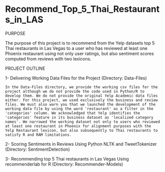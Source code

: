 # Recommend_Top_5_Thai_Restaurants_in_LAS

PURPOSE

The purpose of this project is to recommend from the Yelp datasets top 5 Thai restaurants in Las Vegas to a user who has reviewed at least one Phoenix restaurant using not only user ratings, but also sentiment scores computed from reviews with two lexicons.

PROJECT OUTLINE

1-  Delivering Working Data Files for the Project (Directory: Data-Files)

    In the Data-Files directory, we provide the working csv files for the project although we do not provide the code used in Python/R to develop them. We do not provide the original Yelp Academic data files either. For this project, we used exclusively the business and review files. We must also warn you that we launched the development of the working data file by using the word 'restaurant' as a filter in the 'categories' column. We acknowledged that Yelp identifies the 'categories' feature in its business dataset as 'localized category names'. We narrowed the working dataset not only to users who reviewed at least one restaurant in Phoenix for alignment purposes with the Yelp Restaurant lexicon, but also subsequently to Thai restaurants to satisfy R and RAM limitations.

2-  Scoring Sentiments in Reviews Using Python NLTK and TweetTokenizer (Directory: SentimentDetection)



3-  Recommending top 5 Thai restaurants in Las Vegas Using recommenderlab for R (Directory: Recommender-Models)
